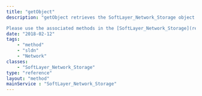 ```yaml
---
title: "getObject"
description: "getObject retrieves the SoftLayer_Network_Storage object whose ID corresponds to the ID number of the init parameter passed to the SoftLayer_Network_Storage service. 

Please use the associated methods in the [SoftLayer_Network_Storage](reference/datatypes/SoftLayer_Network_Storage) service to retrieve a Storage account's id. "
date: "2018-02-12"
tags:
    - "method"
    - "sldn"
    - "Network"
classes:
    - "SoftLayer_Network_Storage"
type: "reference"
layout: "method"
mainService : "SoftLayer_Network_Storage"
---
```

